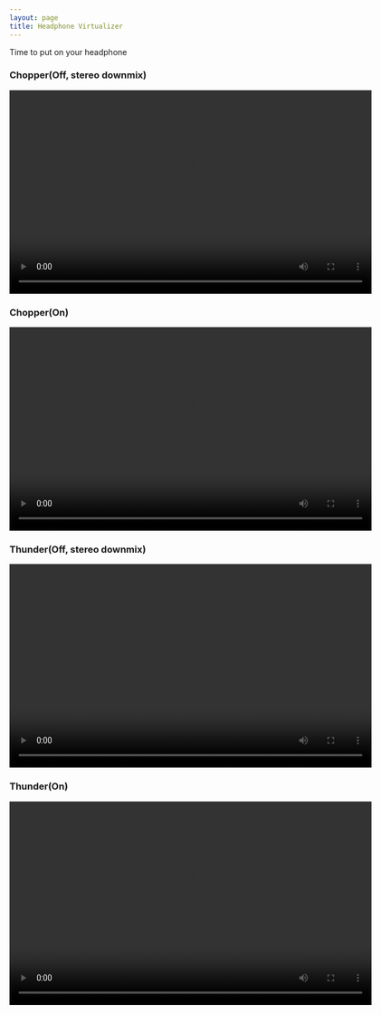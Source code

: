 ```yaml
---
layout: page
title: Headphone Virtualizer
---
```

Time to put on your headphone
### Chopper(Off, stereo downmix)
<video width="640" height="360" controls>
  <source src="https://xz725.github.io/resources/PostProc/HeadphoneVirtualizer/chopper_loro.mov" type="video/mp4">
</video>

### Chopper(On)
<video width="640" height="360" controls>
  <source src="https://xz725.github.io/resources/PostProc/HeadphoneVirtualizer/chopper_virt.mov" type="video/mp4">
</video>

### Thunder(Off, stereo downmix)
<video width="640" height="360" controls>
  <source src="https://xz725.github.io/resources/PostProc/HeadphoneVirtualizer/thunder_loro.mov" type="video/mp4">
</video>

### Thunder(On)
<video width="640" height="360" controls>
  <source src="https://xz725.github.io/resources/PostProc/HeadphoneVirtualizer/thunder_virt.mov" type="video/mp4">
</video>
 